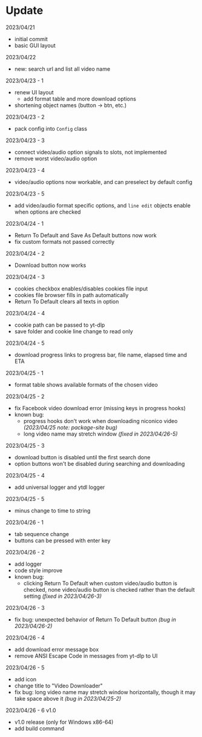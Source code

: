 # Update

2023/04/21

- initial commit
- basic GUI layout

2023/04/22

- new: search url and list all video name

2023/04/23 - 1

- renew UI layout
  - add format table and more download options
- shortening object names (button -> btn, etc.)

2023/04/23 - 2

- pack config into `Config` class

2023/04/23 - 3

- connect video/audio option signals to slots, not implemented
- remove worst video/audio option

2023/04/23 - 4

- video/audio options now workable, and can preselect by default config

2023/04/23 - 5

- add video/audio format specific options, and `line edit` objects enable when options are checked

2023/04/24 - 1

- Return To Default and Save As Default buttons now work
- fix custom formats not passed correctly

2023/04/24 - 2

- Download button now works

2023/04/24 - 3

- cookies checkbox enables/disables cookies file input
- cookies file browser fills in path automatically
- Return To Default clears all texts in option

2023/04/24 - 4

- cookie path can be passed to yt-dlp
- save folder and cookie line change to read only

2023/04/24 - 5

- download progress links to progress bar, file name, elapsed time and ETA

2023/04/25 - 1

- format table shows available formats of the chosen video

2023/04/25 - 2

- fix Facebook video download error (missing keys in progress hooks)
- known bug:
  - progress hooks don't work when downloading niconico video *(2023/04/25 note: package-site bug)*
  - long video name may stretch window *(fixed in 2023/04/26-5)*

2023/04/25 - 3

- download button is disabled until the first search done
- option buttons won't be disabled during searching and downloading

2023/04/25 - 4

- add universal logger and ytdl logger

2023/04/25 - 5

- minus change to time to string

2023/04/26 - 1

- tab sequence change
- buttons can be pressed with enter key

2023/04/26 - 2

- add logger
- code style improve
- known bug:
  - clicking Return To Default when custom video/audio button is checked, none video/audio button is checked rather than the default setting *(fixed in 2023/04/26-3)*

2023/04/26 - 3

- fix bug: unexpected behavior of Return To Default button *(bug in 2023/04/26-2)*

2023/04/26 - 4

- add download error message box
- remove ANSI Escape Code in messages from yt-dlp to UI

2023/04/26 - 5

- add icon
- change title to "Video Downloader"
- fix bug: long video name may stretch window horizontally, though it may take space above it *(bug in 2023/04/25-2)*

2023/04/26 - 6 v1.0

- v1.0 release (only for Windows x86-64)
- add build command

